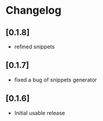 # Changelog

## [0.1.8]
- refined snippets

## [0.1.7]
- fixed a bug of snippets generator

## [0.1.6]
- Initial usable release
